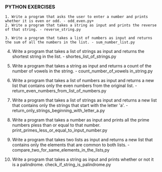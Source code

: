 ### PYTHON EXERCISES

    1. Write a program that asks the user to enter a number and prints whether it is even or odd. - odd_even.py+
    2. Write a program that takes a string as input and prints the reverse of that string. - reverse_string.py

    3. Write a program that takes a list of numbers as input and returns the sum of all the numbers in the list. - sum_number_list.py

4. Write a program that takes a list of strings as input and returns the shortest string in the list. - shortes_list_of_strings.py

5. Write a program that takes a string as input and returns a count of the number of vowels in the string. - count_number_of_vowels in_string.py

6. Write a program that takes a list of numbers as input and returns a new list that contains only the even numbers from the original list. - return_even_numbers_from_list_of_numbers.py

7. Write a program that takes a list of strings as input and returns a new list that contains only the strings that start with the letter 'a'. - return_only_strings_beginning_with_letter_a.py

8. Write a program that takes a number as input and prints all the prime numbers pless than or equal to that number. print_primes_less_or_equal_to_input_number.py

9. Write a program that takes two lists as input and returns a new list that contains only the elements that are common to both lists. -compare_two_for_same_elements_in_the_lists,py

10. Write a program that takes a string as input and prints whether or not it is a palindrome. check_if_string_is_palindrome.py